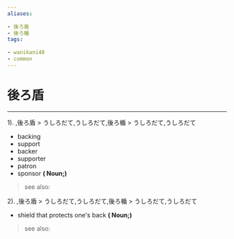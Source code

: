 ```yaml
---
aliases:
    
- 後ろ盾
- 後ろ楯
tags:
    
- wanikani48
- common
---
```


# 後ろ盾
---
1).
,後ろ盾 > うしろだて,うしろだて,後ろ楯 > うしろだて,うしろだて

- backing
- support
- backer
- supporter
- patron
- sponsor
**( Noun;)**
> see also: 
            
2).
,後ろ盾 > うしろだて,うしろだて,後ろ楯 > うしろだて,うしろだて

- shield that protects one's back
**( Noun;)**
> see also: 
            